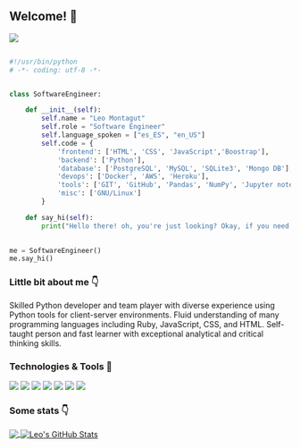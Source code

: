 ## Welcome! 👋
![](https://komarev.com/ghpvc/?username=LeoMontagut&label=Visitors)
```python

#!/usr/bin/python
# -*- coding: utf-8 -*-


class SoftwareEngineer:

    def __init__(self):
        self.name = "Leo Montagut"
        self.role = "Software Engineer"
        self.language_spoken = ["es_ES", "en_US"]
        self.code = {
            'frontend': ['HTML', 'CSS', 'JavaScript','Boostrap'],
            'backend': ['Python'],
            'database': ['PostgreSQL', 'MySQL', 'SQLite3', 'Mongo DB'],
            'devops': ['Docker', 'AWS', 'Heroku'],
            'tools': ['GIT', 'GitHub', 'Pandas', 'NumPy', 'Jupyter notebook', 'SQLAlchemy'],
            'misc': ['GNU/Linux']
        }

    def say_hi(self):
        print("Hello there! oh, you're just looking? Okay, if you need anything let me know.")
        

me = SoftwareEngineer()
me.say_hi()

```

### Little bit about me 👇

Skilled Python developer and team player with diverse experience using Python tools for client-server
environments. Fluid understanding of many programming languages including Ruby, JavaScript, CSS, and
HTML. Self-taught person and fast learner with exceptional analytical and critical thinking skills.

### Technologies & Tools 🔧
![](https://img.shields.io/badge/OS-Linux-informational?style=flat&logo=linux&logoColor=white&color=2b57bc)
![](https://img.shields.io/badge/Editor-VS_Code-informational?style=flat&logo=visual-studio-code&logoColor=white&color=2b57bc)
![](https://img.shields.io/badge/Code-Python-informational?style=flat&logo=python&logoColor=white&color=2b57bc)
![](https://img.shields.io/badge/Shell-Bash-informational?style=flat&logo=gnu-bash&logoColor=white&color=2b57bc)
![](https://img.shields.io/badge/Tools-PostgreSQL-informational?style=flat&logo=postgresql&logoColor=white&color=2b57bc)
![](https://img.shields.io/badge/Tools-Docker-informational?style=flat&logo=docker&logoColor=white&color=2b57bc)
![](https://img.shields.io/badge/Tools-Kubernetes-informational?style=flat&logo=kubernetes&logoColor=white&color=2b57bc)

### Some stats 👇
<a href="https://github.com/LeoMontagut/LeoMontagut">
  <img align="center" src="https://github-readme-stats.vercel.app/api/top-langs/?username=LeoMontagut&hide=java,html,tex&title_color=ffffff&text_color=0074bf&icon_color=0074bf&bg_color=1d1f21&langs_count=3" />
</a>
<a href="https://github.com/LeoMontagut/LeoMontagut">
  <img align="center" src="https://github-readme-stats.vercel.app/api?username=LeoMontagut&show_icons=true&line_height=27&count_private=true&title_color=ffffff&text_color=0074bf&icon_color=2bbc8a&bg_color=1d1f21" alt="Leo's GitHub Stats" />
</a>

